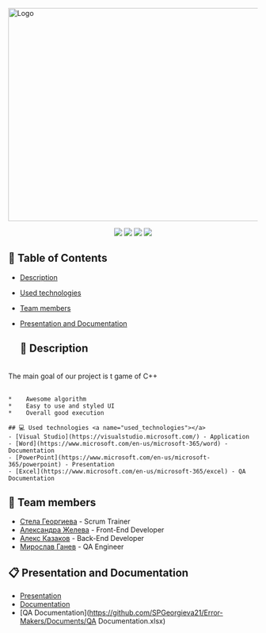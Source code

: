 <p>
  <a href=" rel="noopener">
  <img src="Images/logo100Copy1.png" alt="Logo" width="900" height = "430">
  </a>
</p>

<p align = "center">
   <img src = "https://img.shields.io/github/languages/count/SPGeorgieva21/Error-Makres?style=flat">
   <img src = "https://img.shields.io/github/repo-size/SPGeorgieva21/Error-Makers?style=flat">
   <img src = "https://img.shields.io/github/stars/ SPGeorgieva21/Error-Makers?style=social">
   <img src = "https://img.shields.io/github/contributors/ SPGeorgieva21/Error-Makers?style=flat">
</p>
	
## 📝 Table of Contents
- [Description](#description)
- [Used technologies](#used_technologies)
- [Team members](#team_members)
- [Presentation and Documentation](#documentation)
	
	## 📖 Description <a name="description"></a>
<br>
 The main goal of our project is t game of C++
<br>
<br>

	*    Awesome algorithm 
	*    Easy to use and styled UI
	*    Overall good execution
	
	## 💻 Used technologies <a name="used_technologies"></a>
	- [Visual Studio](https://visualstudio.microsoft.com/) - Application
	- [Word](https://www.microsoft.com/en-us/microsoft-365/word) - Documentation
	- [PowerPoint](https://www.microsoft.com/en-us/microsoft-365/powerpoint) - Presentation
	- [Excel](https://www.microsoft.com/en-us/microsoft-365/excel) - QA Documentation

## 👥 Team members <a name="team_members"></a>
- [Стела Георгиева](https://github.com/SPGeorgieva21) - Scrum Trainer 
- [Александра Желева](https://github.com/AMZheleva21) - Front-End Developer
- [Алекс Казаков](https://github.com/AZKazakov21) - Back-End Developer
- [Мирослав Ганев](https://github.com/MIGanev) - QA Engineer

## 📋 Presentation and Documentation <a name="documentation"></a>
+ [Presentation](https://github.com/SPGeorgieva21/Error-Makers/Documents/Presentation.pptx)
+ [Documentation](https://github.com/SPGeorgieva21/Error-Makers/Documents/Documentation.docx)
+ [QA Documentation](https://github.com/SPGeorgieva21/Error-Makers/Documents/QA Documentation.xlsx)
